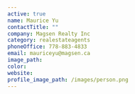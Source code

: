 ```yaml
---
active: true
name: Maurice Yu
contactTitle: ""
company: Magsen Realty Inc
category: realestateagents
phoneOffice: 778-883-4833
email: mauriceyu@magsen.ca
image_path:
color:
website:
profile_image_path: /images/person.png
---
```

